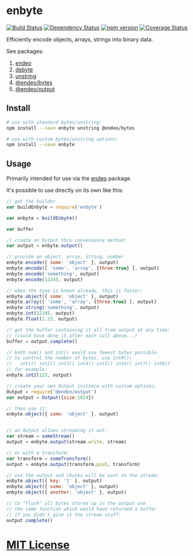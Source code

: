 # enbyte
[![Build Status](https://travis-ci.org/elidoran/enbyte.svg?branch=master)](https://travis-ci.org/elidoran/enbyte)
[![Dependency Status](https://gemnasium.com/elidoran/enbyte.png)](https://gemnasium.com/elidoran/enbyte)
[![npm version](https://badge.fury.io/js/enbyte.svg)](http://badge.fury.io/js/enbyte)
[![Coverage Status](https://coveralls.io/repos/github/elidoran/enbyte/badge.svg?branch=master)](https://coveralls.io/github/elidoran/enbyte?branch=master)

Efficiently encode objects, arrays, strings into binary data.

See packages:

1. [endeo](https://www.npmjs.com/package/endeo)
2. [debyte](https://www.npmjs.com/package/debyte)
3. [unstring](https://www.npmjs.com/package/unstring)
4. [@endeo/bytes](https://www.npmjs.com/package/@endeo/bytes)
4. [@endeo/output](https://www.npmjs.com/package/@endeo/output)


## Install

```sh
# use with standard bytes/unstring:
npm install --save enbyte unstring @endeo/bytes

# use with custom bytes/unstring options:
npm install --save enbyte
```


## Usage

Primarily intended for use via the [endeo](https://www.npmjs.com/package/endeo) package.

It's possible to use directly on its own like this:

```javascript
// get the builder
var buildEnbyte = require('enbyte')

var enbyte = buildEnbyte()

var buffer

// create an Output thru convenience method:
var output = enbyte.output()

// provide an object, array, string, number
enbyte.encode({ some: 'object' }, output)
enbyte.encode([ 'some', 'array', {three:true} ], output)
enbyte.encode('something', output)
enbyte.encode(12345, output)

// when the type is known already, this is faster:
enbyte.object({ some: 'object' }, output)
enbyte.array([ 'some', 'array', {three:true} ], output)
enbyte.string('something', output)
enbyte.int(12345, output)
enbyte.float(1.23, output)

// get the buffer containing it all from output at any time:
// (could have done it after each call above...)
buffer = output.complete()

// both num() and int() would use fewest bytes possible.
// to control the number of bytes, use int#():
//   int1() int2() int3() int4() int5() int6() int7() int8()
// for example:
enbyte.int2(123, output)

// create your own Output instance with custom options:
Output = require('@endeo/output')
var output = Output({size:1024})

// then use it:
enbyte.object({ some: 'object' }, output)


// an Output allows streaming it out:
var stream = someStream()
output = enbyte.output(stream.write, stream)

// or with a transform:
var transform = someTransform()
output = enbyte.output(transform.push, transform)

// use the output and chunks will be sent to the stream:
enbyte.object({ key: '1' }, output)
enbyte.object({ some: 'object' }, output)
enbyte.object({ another: 'object' }, output)

// to "flush" all bytes stored up in the output use
// the same function which would have returned a buffer
// if you didn't give it the stream stuff:
output.complete()
```


# [MIT License](LICENSE)
